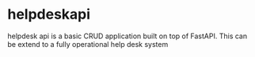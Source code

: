 # helpdeskapi
helpdesk api is a basic CRUD application built on top of FastAPI. This can be extend to a fully operational help desk system
